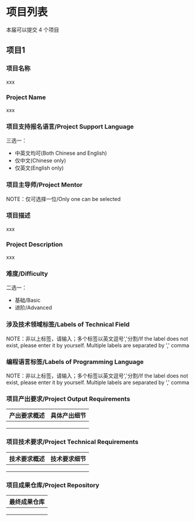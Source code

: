 # 项目列表

本届可以提交 4 个项目

## 项目1

### 项目名称

xxx

### Project Name

xxx

### 项目支持报名语言/Project Support Language

三选一：

* 中英文均可(Both Chinese and English)
* 仅中文(Chinese only)
* 仅英文(English only)

### 项目主导师/Project Mentor

NOTE：仅可选择一位/Only one can be selected

### 项目描述

xxx

### Project Description

xxx

### 难度/Difficulty

二选一：

* 基础/Basic
* 进阶/Advanced

### 涉及技术领域标签/Labels of Technical Field

NOTE：非以上标签，请输入；多个标签以英文逗号','分割/If the label does not exist, please enter it by yourself. Multiple labels are separated by ',' comma

### 编程语言标签/Labels of Programming Language

NOTE：非以上标签，请输入；多个标签以英文逗号','分割/If the label does not exist, please enter it by yourself. Multiple labels are separated by ',' comma

### 项目产出要求/Project Output Requirements

| 产出要求概述 | 具体产出细节 |
| ------------ | ------------ |
|              |              |
|              |              |
|              |              |

### 项目技术要求/Project Technical Requirements

| 技术要求概述 | 技术要求细节 |
| ------------ | ------------ |
|              |              |
|              |              |
|              |              |

### 项目成果仓库/Project Repository

| 最终成果仓库 |
| ------------ |
|              |
|              |
|              |

